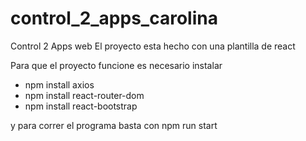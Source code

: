 # control_2_apps_carolina
Control 2 Apps web 
El proyecto esta hecho con una plantilla de react

Para que el proyecto funcione es necesario instalar

- npm install axios
- npm install react-router-dom
- npm install react-bootstrap

y para correr el programa basta con npm run start
